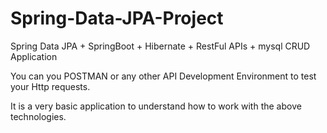 # Spring-Data-JPA-Project
Spring Data JPA + SpringBoot + Hibernate + RestFul APIs + mysql CRUD Application 

You can you POSTMAN or any other API Development Environment to test your Http requests.

It is a very basic application to understand how to work with the above technologies.

